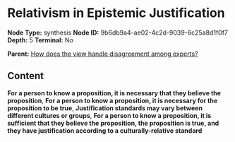 # Relativism in Epistemic Justification

**Node Type:** synthesis
**Node ID:** 9b6db9a4-ae02-4c2d-9039-6c25a8d1f0f7
**Depth:** 5
**Terminal:** No

**Parent:** [How does the view handle disagreement among experts?](how-does-the-view-handle-disagreement-among-experts-antithesis-518c276a-b7f4-4eea-8920-3a5cfe6b3808.md)

## Content

**For a person to know a proposition, it is necessary that they believe the proposition**, **For a person to know a proposition, it is necessary for the proposition to be true**, **Justification standards may vary between different cultures or groups**, **For a person to know a proposition, it is sufficient that they believe the proposition, the proposition is true, and they have justification according to a culturally-relative standard**
